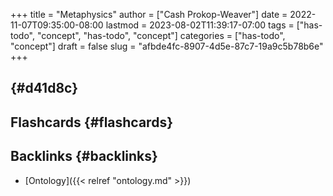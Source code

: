 +++
title = "Metaphysics"
author = ["Cash Prokop-Weaver"]
date = 2022-11-07T09:35:00-08:00
lastmod = 2023-08-02T11:39:17-07:00
tags = ["has-todo", "concept", "has-todo", "concept"]
categories = ["has-todo", "concept"]
draft = false
slug = "afbde4fc-8907-4d5e-87c7-19a9c5b78b6e"
+++

##  {#d41d8c}


## Flashcards {#flashcards}


## Backlinks {#backlinks}

-   [Ontology]({{< relref "ontology.md" >}})
